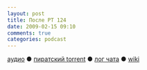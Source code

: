 ```yaml
---
layout: post
title: После РТ 124
date: 2009-02-15 09:10
comments: true
categories: podcast
---
```

[аудио](http://cdn.radio-t.com/rt124post.mp3) ● [пиратский torrent](http://pirates.radio-t.com/torrents/rt124post.mp3.torrent) ● [лог чата](http://chat.radio-t.com/logs/radio-t-124.html) ● [wiki](http://wiki.radio-t.com/%D0%9F%D0%BE%D1%81%D0%BB%D0%B5_%D0%A0%D0%A2_124)<audio src="http://cdn.radio-t.com/rt124post.mp3" preload="none">
